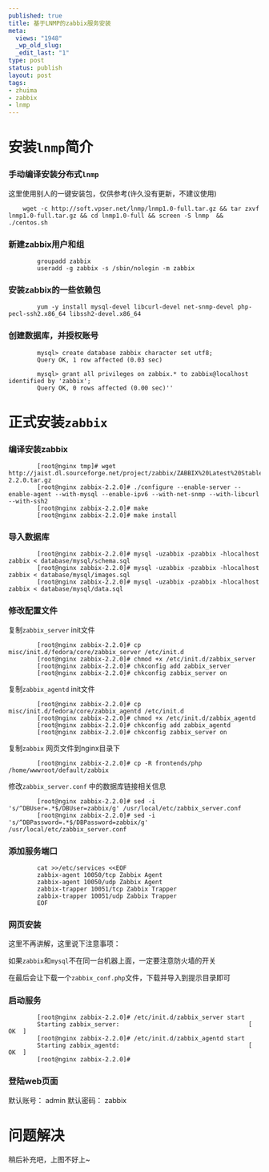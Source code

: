 ```yaml
--- 
published: true
title: 基于LNMP的zabbix服务安装
meta: 
  views: "1948"
  _wp_old_slug: 
  _edit_last: "1"
type: post
status: publish
layout: post
tags: 
- zhuima
- zabbix
- lnmp
---
```


# 安装`lnmp`简介 #

### 手动编译安装分布式`lnmp` ###
			
这里使用别人的一键安装包，仅供参考(许久没有更新，不建议使用)
			
		wget -c http://soft.vpser.net/lnmp/lnmp1.0-full.tar.gz && tar zxvf lnmp1.0-full.tar.gz && cd lnmp1.0-full && screen -S lnmp  && ./centos.sh

### 新建zabbix用户和组 ###
			groupadd zabbix
			useradd -g zabbix -s /sbin/nologin -m zabbix 

### 安装zabbix的一些依赖包 ###
			yum -y install mysql-devel libcurl-devel net-snmp-devel php-pecl-ssh2.x86_64 libssh2-devel.x86_64 

### 创建数据库，并授权账号 ###
			mysql> create database zabbix character set utf8;
			Query OK, 1 row affected (0.03 sec)

			mysql> grant all privileges on zabbix.* to zabbix@localhost identified by 'zabbix';
			Query OK, 0 rows affected (0.00 sec)''


#  正式安装`zabbix` #

### 编译安装zabbix ###
			[root@nginx tmp]# wget http://jaist.dl.sourceforge.net/project/zabbix/ZABBIX%20Latest%20Stable/2.2.0/zabbix-2.2.0.tar.gz
			[root@nginx zabbix-2.2.0]# ./configure --enable-server --enable-agent --with-mysql --enable-ipv6 --with-net-snmp --with-libcurl --with-ssh2
			[root@nginx zabbix-2.2.0]# make 
			[root@nginx zabbix-2.2.0]# make install

### 导入数据库 ###
			[root@nginx zabbix-2.2.0]# mysql -uzabbix -pzabbix -hlocalhost zabbix < database/mysql/schema.sql 
			[root@nginx zabbix-2.2.0]# mysql -uzabbix -pzabbix -hlocalhost zabbix < database/mysql/images.sql 
			[root@nginx zabbix-2.2.0]# mysql -uzabbix -pzabbix -hlocalhost zabbix < database/mysql/data.sql 

### 修改配置文件 ###
复制`zabbix_server` init文件
			
			[root@nginx zabbix-2.2.0]# cp misc/init.d/fedora/core/zabbix_server /etc/init.d
			[root@nginx zabbix-2.2.0]# chmod +x /etc/init.d/zabbix_server
			[root@nginx zabbix-2.2.0]# chkconfig add zabbix_server
			[root@nginx zabbix-2.2.0]# chkconfig zabbix_server on

复制`zabbix_agentd` init文件
			
			[root@nginx zabbix-2.2.0]# cp misc/init.d/fedora/core/zabbix_agentd /etc/init.d
			[root@nginx zabbix-2.2.0]# chmod +x /etc/init.d/zabbix_agentd
			[root@nginx zabbix-2.2.0]# chkconfig add zabbix_agentd
			[root@nginx zabbix-2.2.0]# chkconfig zabbix_server on

复制`zabbix` 网页文件到nginx目录下
			
			[root@nginx zabbix-2.2.0]# cp -R frontends/php /home/wwwroot/default/zabbix

修改`zabbix_server.conf` 中的数据库链接相关信息
			
			[root@nginx zabbix-2.2.0]# sed -i 's/^DBUser=.*$/DBUser=zabbix/g' /usr/local/etc/zabbix_server.conf
			[root@nginx zabbix-2.2.0]# sed -i 's/^DBPassword=.*$/DBPassword=zabbix/g' /usr/local/etc/zabbix_server.conf

### 添加服务端口 ###
			cat >>/etc/services <<EOF
			zabbix-agent 10050/tcp Zabbix Agent
			zabbix-agent 10050/udp Zabbix Agent
			zabbix-trapper 10051/tcp Zabbix Trapper
			zabbix-trapper 10051/udp Zabbix Trapper
			EOF

### 网页安装 ###
这里不再讲解，这里说下注意事项：

如果`zabbix`和`mysql`不在同一台机器上面，一定要注意防火墙的开关

在最后会让下载一个`zabbix_conf.php`文件，下载并导入到提示目录即可

### 启动服务 ###
			[root@nginx zabbix-2.2.0]# /etc/init.d/zabbix_server start
			Starting zabbix_server:                                    [  OK  ]
			[root@nginx zabbix-2.2.0]# /etc/init.d/zabbix_agentd start
			Starting zabbix_agentd:                                    [  OK  ]
			[root@nginx zabbix-2.2.0]# 

### 登陆web页面 ###

默认账号： admin
默认密码： zabbix

# 问题解决 #

稍后补充吧，上图不好上~
